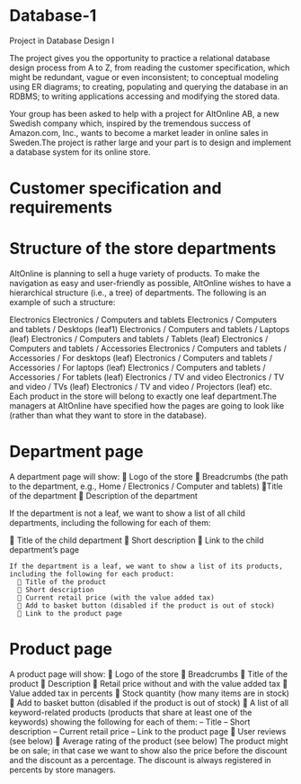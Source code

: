 # Database-1
Project in Database Design I 

The project gives you the opportunity to practice a relational database design process from A to Z, from reading the customer specification, which might be redundant, vague or even inconsistent; to conceptual modeling using ER diagrams; to creating, populating and querying the database in an RDBMS; to writing applications accessing
and modifying the stored data.

Your group has been asked to help with a project for AltOnline AB, a new Swedish company which, inspired by the tremendous success of Amazon.com, Inc., wants to become a market leader in online sales in Sweden.The project is rather large and your part is to design and implement a database system for its online store. 

# Customer specification and requirements
   # Structure of the store departments
   
AltOnline is planning to sell a huge variety of products. To make the navigation as easy and user-friendly as possible, AltOnline wishes to have a hierarchical structure (i.e., a tree) of departments. The following is an example of such a structure:

Electronics
Electronics / Computers and tablets
Electronics / Computers and tablets / Desktops (leaf1)
Electronics / Computers and tablets / Laptops (leaf)
Electronics / Computers and tablets / Tablets (leaf)
Electronics / Computers and tablets / Accessories
Electronics / Computers and tablets / Accessories / For desktops (leaf)
Electronics / Computers and tablets / Accessories / For laptops (leaf)
Electronics / Computers and tablets / Accessories / For tablets (leaf)
Electronics / TV and video
Electronics / TV and video / TVs (leaf)
Electronics / TV and video / Projectors (leaf)
etc.
Each product in the store will belong to exactly one leaf department.The managers at AltOnline have specified how the pages are going to look like (rather than what they want to store in the database).

# Department page
A department page will show:
 Logo of the store
 Breadcrumbs (the path to the department, e.g., Home / Electronics / Computer and tablets)
 Title of the department
 Description of the department

If the department is not a leaf, we want to show a list of all child departments, including the following for each of them:

 Title of the child department
 Short description
 Link to the child department’s page

    If the department is a leaf, we want to show a list of its products, including the following for each product:
       Title of the product
       Short description
       Current retail price (with the value added tax)
       Add to basket button (disabled if the product is out of stock)
       Link to the product page
# Product page
A product page will show:
 Logo of the store
 Breadcrumbs
 Title of the product
 Description
 Retail price without and with the value added tax
 Value added tax in percents
 Stock quantity (how many items are in stock)
 Add to basket button (disabled if the product is out of stock)
 A list of all keyword-related products (products that share at least one of the keywords) showing the
following for each of them:
– Title
– Short description
– Current retail price
– Link to the product page
 User reviews (see below)
 Average rating of the product (see below)
The product might be on sale; in that case we want to show also the price before the discount and the discount
as a percentage. The discount is always registered in percents by store managers.
